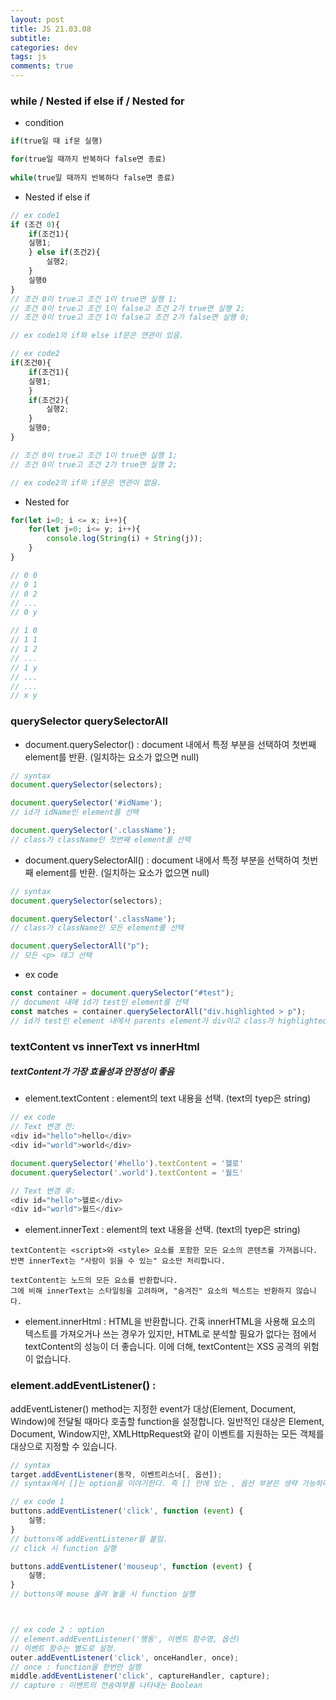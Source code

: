 ```yaml
---  
layout: post  
title: JS 21.03.08
subtitle: 
categories: dev
tags: js
comments: true  
--- 
```


### while / Nested if else if / Nested for

- condition 

```js
if(true일 때 if문 실행)

for(true일 때까지 반복하다 false면 종료)
    
while(true일 때까지 반복하다 false면 종료)
```

- Nested if else if

```js
// ex code1
if (조건 0){
    if(조건1){
    실행1;
    } else if(조건2){
        실행2;
    } 
    실행0
}
// 조건 0이 true고 조건 1이 true면 실행 1;
// 조건 0이 true고 조건 1이 false고 조건 2가 true면 실행 2;
// 조건 0이 true고 조건 1이 false고 조건 2가 false면 실행 0;

// ex code1의 if와 else if문은 연관이 있음.

// ex code2
if(조건0){
    if(조건1){
    실행1;
    }
    if(조건2){
        실행2;
    }
    실행0;
}

// 조건 0이 true고 조건 1이 true면 실행 1;
// 조건 0이 true고 조건 2가 true면 실행 2;

// ex code2의 if와 if문은 연관이 없음.
```

- Nested for 

```js
for(let i=0; i <= x; i++){
    for(let j=0; i<= y; i++){
        console.log(String(i) + String(j));
    }
}

// 0 0
// 0 1
// 0 2
// ...
// 0 y

// 1 0
// 1 1
// 1 2
// ...
// 1 y
// ...
// ...
// x y
```

### querySelector querySelectorAll

- document.querySelector() : document 내에서 특정 부분을 선택하여 첫번째 element를 반환. (일치하는 요소가 없으면 null)

```js
// syntax
document.querySelector(selectors);

document.querySelector('#idName');
// id가 idName인 element를 선택

document.querySelector('.className');
// class가 className인 첫번째 element를 선택
```

- document.querySelectorAll() : document 내에서 특정 부분을 선택하여 첫번째 element를 반환. (일치하는 요소가 없으면 null)

```js
// syntax
document.querySelector(selectors);

document.querySelector('.className');
// class가 className인 모든 element를 선택

document.querySelectorAll("p");
// 모든 <p> 태그 선택
```

- ex code

```js
const container = document.querySelector("#test");
// document 내에 id가 test인 element를 선택
const matches = container.querySelectorAll("div.highlighted > p");
// id가 test인 element 내에서 parents element가 div이고 class가 highlighted인 p 태그 전체 선택
```

### textContent vs innerText vs innerHtml

##### textContent가 가장 효율성과 안정성이 좋음

- element.textContent : element의 text 내용을 선택. (text의 tyep은 string)

```js
// ex code
// Text 변경 전:
<div id="hello">hello</div>
<div id="world">world</div>

document.querySelector('#hello').textContent = '헬로'
document.querySelector('.world').textContent = '월드'

// Text 변경 후:
<div id="hello">헬로</div>
<div id="world">월드</div>
```

- element.innerText : element의 text 내용을 선택. (text의 tyep은 string)

```
textContent는 <script>와 <style> 요소를 포함한 모든 요소의 콘텐츠를 가져옵니다. 
반면 innerText는 "사람이 읽을 수 있는" 요소만 처리합니다.

textContent는 노드의 모든 요소를 반환합니다. 
그에 비해 innerText는 스타일링을 고려하며, "숨겨진" 요소의 텍스트는 반환하지 않습니다.
```

- element.innerHtml : HTML을 반환합니다. 간혹 innerHTML을 사용해 요소의 텍스트를 가져오거나 쓰는 경우가 있지만, HTML로 분석할 필요가 없다는 점에서 textContent의 성능이 더 좋습니다. 이에 더해, textContent는 XSS 공격의 위험이 없습니다.

### element.addEventListener() : 
addEventListener() method는 지정한 event가 대상(Element, Document, Window)에 전달될 때마다 호출할 function을 설정합니다. 일반적인 대상은 Element, Document, Window지만, XMLHttpRequest와 같이 이벤트를 지원하는 모든 객체를 대상으로 지정할 수 있습니다.

```js
// syntax
target.addEventListener(동작, 이벤트리스너[, 옵션]);
// syntax에서 []는 option을 이야기한다. 즉 [] 안에 있는 , 옵션 부분은 생략 가능하다.

// ex code 1
buttons.addEventListener('click', function (event) { 
    실행;
}
// buttons에 addEventListener를 붙임. 
// click 시 function 실행

buttons.addEventListener('mouseup', function (event) { 
    실행;
}
// buttons에 mouse 올려 놓을 시 function 실행



// ex code 2 : option
// element.addEventListener('행동', 이벤트 함수명, 옵션)
// 이벤트 함수는 별도로 설정.
outer.addEventListener('click', onceHandler, once);
// once : function을 한번만 실행
middle.addEventListener('click', captureHandler, capture);
// capture : 이벤트의 전송여부를 나타내는 Boolean 
```


